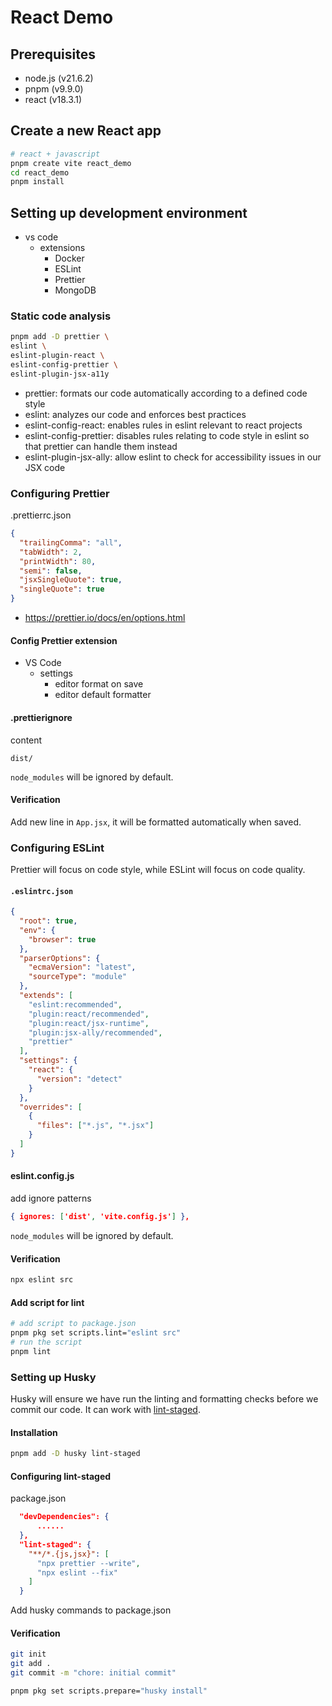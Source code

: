 # React Demo

## Prerequisites

- node.js (v21.6.2)
- pnpm (v9.9.0)
- react (v18.3.1)

## Create a new React app

```bash
# react + javascript
pnpm create vite react_demo
cd react_demo
pnpm install
```

## Setting up development environment

- vs code
  - extensions
    - Docker
    - ESLint
    - Prettier
    - MongoDB

### Static code analysis

```bash
pnpm add -D prettier \
eslint \
eslint-plugin-react \
eslint-config-prettier \
eslint-plugin-jsx-a11y
```

- prettier: formats our code automatically according to a defined code style
- eslint: analyzes our code and enforces best practices
- eslint-config-react: enables rules in eslint relevant to react projects
- eslint-config-prettier: disables rules relating to code style in eslint so that prettier can handle them instead
- eslint-plugin-jsx-ally: allow eslint to check for accessibility issues in our JSX code

### Configuring Prettier

.prettierrc.json

```json
{
  "trailingComma": "all",
  "tabWidth": 2,
  "printWidth": 80,
  "semi": false,
  "jsxSingleQuote": true,
  "singleQuote": true
}
```

- https://prettier.io/docs/en/options.html

#### Config Prettier extension

- VS Code
  - settings
    - editor format on save
    - editor default formatter

#### .prettierignore

content

```
dist/
```

`node_modules` will be ignored by default.

#### Verification

Add new line in `App.jsx`, it will be formatted automatically when saved.

### Configuring ESLint

Prettier will focus on code style, while ESLint will focus on code quality.

#### `.eslintrc.json`

```json
{
  "root": true,
  "env": {
    "browser": true
  },
  "parserOptions": {
    "ecmaVersion": "latest",
    "sourceType": "module"
  },
  "extends": [
    "eslint:recommended",
    "plugin:react/recommended",
    "plugin:react/jsx-runtime",
    "plugin:jsx-ally/recommended",
    "prettier"
  ],
  "settings": {
    "react": {
      "version": "detect"
    }
  },
  "overrides": [
    {
      "files": ["*.js", "*.jsx"]
    }
  ]
}
```

#### eslint.config.js

add ignore patterns

```json
{ ignores: ['dist', 'vite.config.js'] },
```

`node_modules` will be ignored by default.

#### Verification

```bash
npx eslint src
```

#### Add script for lint

```bash
# add script to package.json
pnpm pkg set scripts.lint="eslint src"
# run the script
pnpm lint
```

### Setting up Husky

Husky will ensure we have run the linting and formatting checks before we commit our code. It can work with [lint-staged](https://github.com/lint-staged/lint-staged).

#### Installation

```bash
pnpm add -D husky lint-staged
```

#### Configuring lint-staged

package.json

```json
  "devDependencies": {
	  ......
  },
  "lint-staged": {
    "**/*.{js,jsx}": [
      "npx prettier --write",
      "npx eslint --fix"
    ]
  }
```

Add husky commands to package.json

#### Verification

```bash
git init
git add .
git commit -m "chore: initial commit"
```

```bash
pnpm pkg set scripts.prepare="husky install"
```
